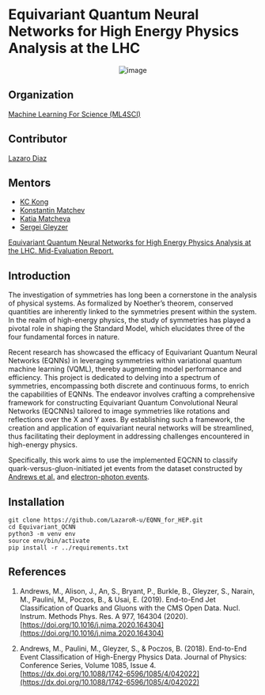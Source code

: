 # Equivariant Quantum Neural Networks for High Energy Physics Analysis at the LHC

<p align="center">
  <img src="https://github.com/LazaroR-u/EQNN/assets/80428982/63d3cc7b-f42f-4989-b203-4cce5eaff822" alt="image">
</p>


## Organization
[Machine Learning For Science (ML4SCI)](https://ml4sci.org/)

## Contributor
[Lazaro Diaz](https://www.linkedin.com/in/lazaro-raul-diaz-lievano/)

## Mentors
- [KC Kong](https://physics.ku.edu/people/kong-kyoungchul)
- [Konstantin Matchev](https://www.phys.ufl.edu/~matchev/)
- [Katia Matcheva](https://www.phys.ufl.edu/wp/index.php/people/faculty/katia-matcheva/)
- [Sergei Gleyzer](http://sergeigleyzer.com/)


[Equivariant Quantum Neural Networks for High Energy Physics Analysis at the LHC. Mid-Evaluation Report.](https://medium.com/@214lievano/equivariant-quantum-neural-networks-for-high-energy-physics-analysis-at-the-lhc-59b55ed3d43e)


## Introduction

The investigation of symmetries has long been a cornerstone in the analysis of physical systems. As formalized by Noether’s theorem, conserved quantities are inherently linked to the symmetries present within the system. In the realm of high-energy physics, the study of symmetries has played a pivotal role in shaping the Standard Model, which elucidates three of the four fundamental forces in nature. 

Recent research has showcased the efficacy of Equivariant Quantum Neural Networks (EQNNs) in leveraging symmetries within variational quantum machine learning (VQML), thereby augmenting model performance and efficiency. This project is dedicated to delving into a spectrum of symmetries, encompassing both discrete and continuous forms, to enrich the capabilities of EQNNs. The endeavor involves crafting a comprehensive framework for constructing Equivariant Quantum Convolutional Neural Networks (EQCNNs) tailored to image symmetries like rotations and reflections over the X and Y axes. By establishing such a framework, the creation and application of equivariant neural networks will be streamlined, thus facilitating their deployment in addressing challenges encountered in high-energy physics.

Specifically, this work aims to use the implemented EQCNN to classify quark-versus-gluon-initiated jet events from the dataset constructed by [Andrews et al.](https://www.sciencedirect.com/science/article/pii/S0168900220307002?via%3Dihub) and [electron-photon events](https://indico.cern.ch/event/567550/papers/2629451/files/7515-end-end-event_v4.pdf).

## Installation

````
git clone https://github.com/LazaroR-u/EQNN_for_HEP.git
cd Equivariant_QCNN
python3 -m venv env
source env/bin/activate
pip install -r ../requirements.txt
````

## References

1. Andrews, M., Alison, J., An, S., Bryant, P., Burkle, B., Gleyzer, S., Narain, M., Paulini, M., Poczos, B., & Usai, E. (2019). End-to-End Jet Classification of Quarks and Gluons with the CMS Open Data. Nucl. Instrum. Methods Phys. Res. A 977, 164304 (2020). [https://doi.org/10.1016/j.nima.2020.164304](https://doi.org/10.1016/j.nima.2020.164304)

2. Andrews, M., Paulini, M., Gleyzer, S., & Poczos, B. (2018). End-to-End Event Classification of High-Energy Physics Data. Journal of Physics: Conference Series, Volume 1085, Issue 4. [https://dx.doi.org/10.1088/1742-6596/1085/4/042022](https://dx.doi.org/10.1088/1742-6596/1085/4/042022)





